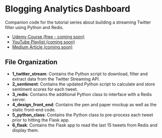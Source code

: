 # Blogging Analytics Dashboard

Companion code for the tutorial series about building a streaming Twitter filter using Python and Redis.

- [Udemy Course (free - coming soon)]()
- [YouTube Playlist (coming soon)]()
- [Medium Article (coming soon)]()

## File Organization

- **1_twitter_stream**: Contains the Python script to download, filter and extract data from the Twitter Streaming API.
- **2_sentiment**: Contains the updated Python script to calculate and store sentiment scores for each tweet.
- **3_redis**: Contains the additional Python class to interface with a Redis server.
- **4_design_front_end**: Contains the pen and paper mockup as well as the static front-end code.
- **5_python_class**: Contains the Python class to pre-process each tweet prior to hitting the Flask app.
- **6_flask**: Contains the Flask app to read the last 15 tweets from Redis and display them.
